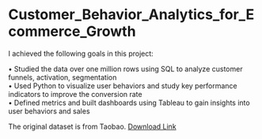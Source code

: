 # Customer_Behavior_Analytics_for_Ecommerce_Growth

I achieved the following goals in this project:

•	Studied the data over one million rows using SQL to analyze customer funnels, activation, segmentation <br>
•	Used Python to visualize user behaviors and study key performance indicators to improve the conversion rate <br>
•	Defined metrics and built dashboards using Tableau to gain insights into user behaviors and sales <br>


The original dataset is from Taobao. [Download Link](https://tianchi.aliyun.com/dataset/dataDetail?dataId=649&userId=1)

